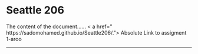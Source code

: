 
<!DOCTYPE html>
<html>
<head>
<title>Welcome To My Page</title>
</head>
  <h1> Seattle 206 </h1>

<body>
The content of the document......
</body>
< a href=" https://sadomohamed.github.io/Seattle206/.">
Absolute Link to assigment 1-aroo
</a>

<hr />
<a href="



</html>


